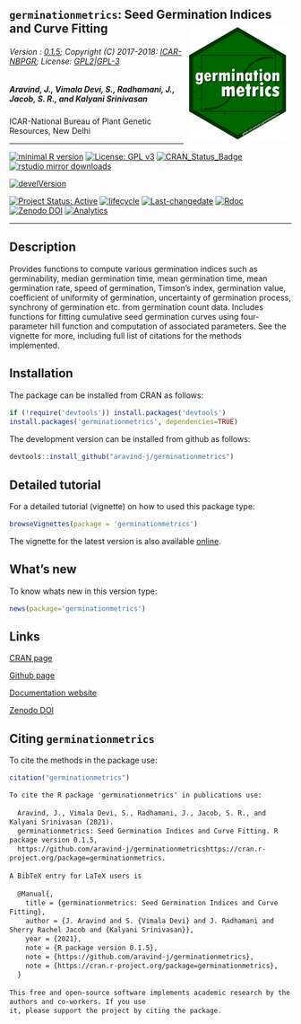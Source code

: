 
## `germinationmetrics`: Seed Germination Indices and Curve Fitting <img src="https://raw.githubusercontent.com/aravind-j/germinationmetrics/master/inst/extdata/germinationmetrics.png" align="right" alt="logo" width="173" height = "200" style = "padding: 10px; border: none; float: right;">

###### Version : [0.1.5](https://aravind-j.github.io/germinationmetrics/articles/Introduction.html#version-history); Copyright (C) 2017-2018: [ICAR-NBPGR](http://www.nbpgr.ernet.in/); License: [GPL2\|GPL-3](https://www.r-project.org/Licenses/)

##### *Aravind, J., Vimala Devi, S., Radhamani, J., Jacob, S. R., and Kalyani Srinivasan*

ICAR-National Bureau of Plant Genetic Resources, New Delhi

------------------------------------------------------------------------

[![minimal R
version](https://img.shields.io/badge/R%3E%3D-3.0.2-6666ff.svg)](https://cran.r-project.org/)
[![License: GPL
v3](https://img.shields.io/badge/License-GPL%20v3-blue.svg)](https://www.gnu.org/licenses/gpl-3.0)
[![CRAN\_Status\_Badge](https://www.r-pkg.org/badges/version-last-release/germinationmetrics)](https://cran.r-project.org/package=germinationmetrics)
[![rstudio mirror
downloads](https://cranlogs.r-pkg.org/badges/grand-total/germinationmetrics?color=green)](https://CRAN.R-project.org/package=germinationmetrics)
<!-- [![packageversion](https://img.shields.io/badge/Package%20version-0.2.3.3-orange.svg)](https://github.com/aravind-j/germinationmetrics) -->
[![develVersion](https://img.shields.io/badge/devel%20version-0.1.4.9000-orange.svg)](https://github.com/aravind-j/germinationmetrics)
<!-- [![GitHub Download Count](https://github-basic-badges.herokuapp.com/downloads/aravind-j/germinationmetrics/total.svg)] -->
[![Project Status:
Active](http://www.repostatus.org/badges/latest/active.svg)](https://www.repostatus.org/#active)
[![lifecycle](https://img.shields.io/badge/lifecycle-stable-brightgreen.svg)](https://lifecycle.r-lib.org/articles/stages.html#stable)
[![Last-changedate](https://img.shields.io/badge/last%20change-2021--02--07-yellowgreen.svg)](https://github.com/aravind-j/germinationmetrics/commits/master)
[![Rdoc](https://www.rdocumentation.org/badges/version/germinationmetrics)](https://www.rdocumentation.org/packages/germinationmetrics)
[![Zenodo
DOI](https://zenodo.org/badge/DOI/10.5281/zenodo.1219630.svg)](https://doi.org/10.5281/zenodo.1219630)
[![Analytics](https://pro-pulsar-193905.appspot.com/UA-116205606-1/welcome-page)](https://github.com/aravind-j/google-analytics-beacon)

------------------------------------------------------------------------

## Description

Provides functions to compute various germination indices such as
germinability, median germination time, mean germination time, mean
germination rate, speed of germination, Timson’s index, germination
value, coefficient of uniformity of germination, uncertainty of
germination process, synchrony of germination etc. from germination
count data. Includes functions for fitting cumulative seed germination
curves using four-parameter hill function and computation of associated
parameters. See the vignette for more, including full list of citations
for the methods implemented.

## Installation

The package can be installed from CRAN as follows:

``` r
if (!require('devtools')) install.packages('devtools')
install.packages('germinationmetrics', dependencies=TRUE)
```

The development version can be installed from github as follows:

``` r
devtools::install_github("aravind-j/germinationmetrics")
```

## Detailed tutorial

For a detailed tutorial (vignette) on how to used this package type:

``` r
browseVignettes(package = 'germinationmetrics')
```

The vignette for the latest version is also available
[online](https://aravind-j.github.io/germinationmetrics/articles/Introduction.html).

## What’s new

To know whats new in this version type:

``` r
news(package='germinationmetrics')
```

## Links

[CRAN page](https://cran.r-project.org/package=germinationmetrics)

[Github page](https://github.com/aravind-j/germinationmetrics)

[Documentation website](https://aravind-j.github.io/germinationmetrics/)

[Zenodo DOI](https://doi.org/10.5281/zenodo.1219630)

## Citing `germinationmetrics`

To cite the methods in the package use:

``` r
citation("germinationmetrics")
```


    To cite the R package 'germinationmetrics' in publications use:

      Aravind, J., Vimala Devi, S., Radhamani, J., Jacob, S. R., and Kalyani Srinivasan (2021).
      germinationmetrics: Seed Germination Indices and Curve Fitting. R package version 0.1.5,
      https://github.com/aravind-j/germinationmetricshttps://cran.r-project.org/package=germinationmetrics.

    A BibTeX entry for LaTeX users is

      @Manual{,
        title = {germinationmetrics: Seed Germination Indices and Curve Fitting},
        author = {J. Aravind and S. {Vimala Devi} and J. Radhamani and Sherry Rachel Jacob and {Kalyani Srinivasan}},
        year = {2021},
        note = {R package version 0.1.5},
        note = {https://github.com/aravind-j/germinationmetrics},
        note = {https://cran.r-project.org/package=germinationmetrics},
      }

    This free and open-source software implements academic research by the authors and co-workers. If you use
    it, please support the project by citing the package.

